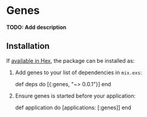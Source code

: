 # Genes

**TODO: Add description**

## Installation

If [available in Hex](https://hex.pm/docs/publish), the package can be installed as:

  1. Add genes to your list of dependencies in `mix.exs`:

        def deps do
          [{:genes, "~> 0.0.1"}]
        end

  2. Ensure genes is started before your application:

        def application do
          [applications: [:genes]]
        end

